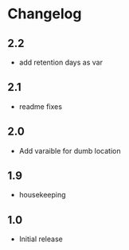 # Changelog
## 2.2
- add retention days as var
## 2.1
- readme fixes

## 2.0
- Add varaible for dumb location

## 1.9
- housekeeping

## 1.0
- Initial release